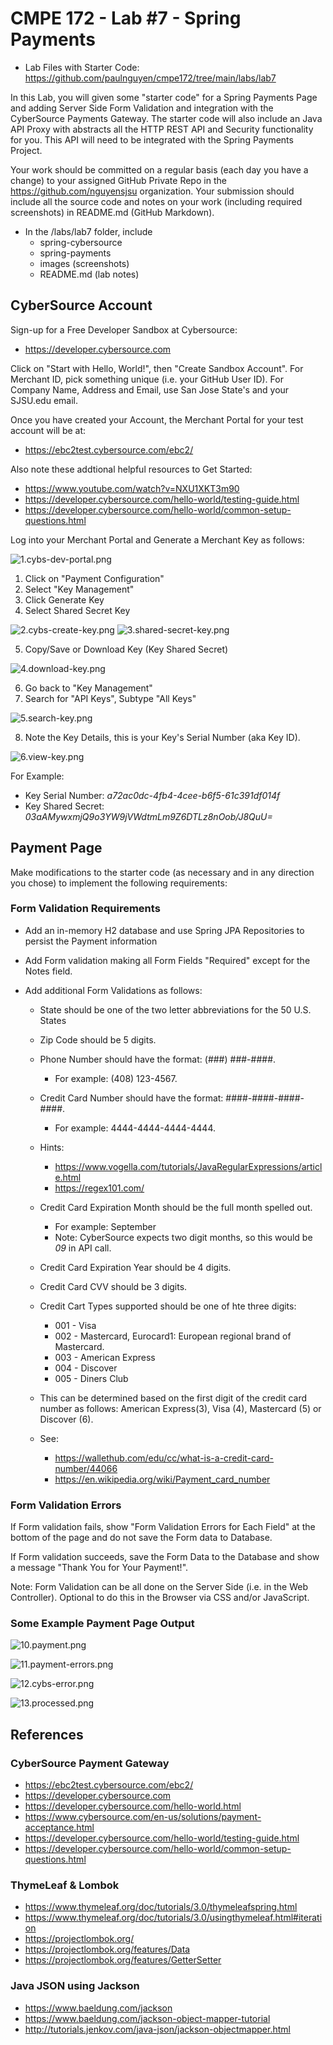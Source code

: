 
# CMPE 172 - Lab #7 - Spring Payments

* Lab Files with Starter Code: https://github.com/paulnguyen/cmpe172/tree/main/labs/lab7

In this Lab, you will given some "starter code" for a Spring Payments Page and adding Server Side Form Validation and integration with the CyberSource Payments Gateway.  The starter code will also include an Java API Proxy with abstracts all the HTTP REST API and Security functionality for you.  This API will need to be integrated with the Spring Payments Project.


Your work should be committed on a regular basis (each day you have a change) to your assigned GitHub Private Repo in the https://github.com/nguyensjsu organization.  Your submission should include all the source code and notes on your work (including required screenshots) in README.md (GitHub Markdown).  

* In the /labs/lab7 folder, include
  * spring-cybersource
  * spring-payments
  * images (screenshots)
  * README.md (lab notes)


## CyberSource Account

Sign-up for a Free Developer Sandbox at Cybersource:  

* https://developer.cybersource.com 

Click on "Start with Hello, World!", then "Create Sandbox Account".
For Merchant ID, pick something unique (i.e. your GitHub User ID).
For Company Name, Address and Email, use San Jose State's and your SJSU.edu email.

Once you have created your Account, the Merchant Portal for your test account will be at:

* https://ebc2test.cybersource.com/ebc2/

Also note these addtional helpful resources to Get Started:

* https://www.youtube.com/watch?v=NXU1XKT3m90
* https://developer.cybersource.com/hello-world/testing-guide.html
* https://developer.cybersource.com/hello-world/common-setup-questions.html

Log into your Merchant Portal and Generate a Merchant Key as follows:

![1.cybs-dev-portal.png](images/1.cybs-dev-portal.png)

1. Click on "Payment Configuration"
2. Select "Key Management"
3. Click Generate Key
4. Select Shared Secret Key

![2.cybs-create-key.png](images/2.cybs-create-key.png)
![3.shared-secret-key.png](images/3.shared-secret-key.png)

5. Copy/Save or Download Key (Key Shared Secret)

![4.download-key.png](images/4.download-key.png)

6. Go back to "Key Management"
7. Search for "API Keys", Subtype "All Keys"

![5.search-key.png](images/5.search-key.png)

8. Note the Key Details, this is your Key's Serial Number (aka Key ID).

![6.view-key.png](images/6.view-key.png)

For Example:

* Key Serial Number:  *a72ac0dc-4fb4-4cee-b6f5-61c391df014f*
* Key Shared Secret:  *03aAMywxmjQ9o3YW9jVWdtmLm9Z6DTLz8nOob/J8QuU=*


## Payment Page

Make modifications to the starter code (as necessary and in any direction you chose) to implement the following requirements:

### Form Validation Requirements

* Add an in-memory H2 database and use Spring JPA Repositories to persist the Payment information

* Add Form validation making all Form Fields "Required" except for the Notes field.

* Add additional Form Validations as follows:
	* State should be one of the two letter abbreviations for the 50 U.S. States
	* Zip Code should be 5 digits.
	* Phone Number should have the format: (###) ###-####.  
		* For example: (408) 123-4567.
	* Credit Card Number should have the format:  ####-####-####-####.  
		* For example:  4444-4444-4444-4444.
	* Hints:
		* https://www.vogella.com/tutorials/JavaRegularExpressions/article.html
		* https://regex101.com/ 

	* Credit Card Expiration Month should be the full month spelled out.
		* For example:  September
		* Note: CyberSource expects two digit months, so this would be *09* in API call.
	* Credit Card Expiration Year should be 4 digits.
	* Credit Card CVV should be 3 digits.
	* Credit Cart Types supported should be one of hte three digits:
		* 001 - Visa
		* 002 - Mastercard, Eurocard1: European regional brand of Mastercard.
		* 003 - American Express
		* 004 - Discover
		* 005 - Diners Club
	* This can be determined based on the first digit of the credit card number as follows:  American Express(3), Visa (4), Mastercard (5) or Discover (6).
	*  See:
		*  https://wallethub.com/edu/cc/what-is-a-credit-card-number/44066
		*  https://en.wikipedia.org/wiki/Payment_card_number     


### Form Validation Errors
            
If Form validation fails, show "Form Validation Errors for Each Field" at the bottom of the page and do not save the Form data to Database.

If Form validation succeeds, save the Form Data to the Database and show a message "Thank You for Your Payment!".

Note:  Form Validation can be all done on the Server Side (i.e. in the Web Controller).  Optional to do this in the Browser via CSS and/or JavaScript.


### Some Example Payment Page Output

![10.payment.png](images/10.payment.png)

![11.payment-errors.png](images/11.payment-errors.png)

![12.cybs-error.png](images/12.cybs-error.png)

![13.processed.png](images/13.processed.png)

## References


### CyberSource Payment Gateway

* https://ebc2test.cybersource.com/ebc2/
* https://developer.cybersource.com 
* https://developer.cybersource.com/hello-world.html
* https://www.cybersource.com/en-us/solutions/payment-acceptance.html
* https://developer.cybersource.com/hello-world/testing-guide.html
* https://developer.cybersource.com/hello-world/common-setup-questions.html

### ThymeLeaf & Lombok

* https://www.thymeleaf.org/doc/tutorials/3.0/thymeleafspring.html
* https://www.thymeleaf.org/doc/tutorials/3.0/usingthymeleaf.html#iteration
* https://projectlombok.org/
* https://projectlombok.org/features/Data
* https://projectlombok.org/features/GetterSetter


### Java JSON using Jackson

* https://www.baeldung.com/jackson
* https://www.baeldung.com/jackson-object-mapper-tutorial
* http://tutorials.jenkov.com/java-json/jackson-objectmapper.html











